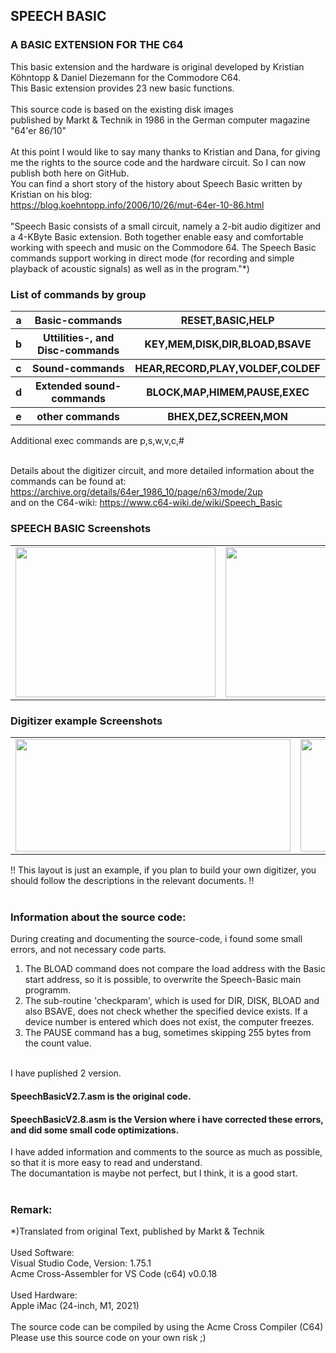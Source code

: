 <body>

## SPEECH BASIC

### A BASIC EXTENSION FOR THE C64

This basic extension and the hardware is original developed by 
Kristian Köhntopp & Daniel Diezemann for the Commodore C64.<br />
This Basic extension provides 23 new basic functions.<br />
<br />
This source code is based on the existing disk images<br />
published by Markt & Technik in 1986 in the German computer magazine "64'er 86/10"
<br />
<br />
At this point I would like to say many thanks to Kristian and Dana, for giving me the rights to the source code and the hardware circuit. So I can now publish both here on GitHub.<br />
You can find a short story of the history about Speech Basic written by Kristian on his blog:<br />
https://blog.koehntopp.info/2006/10/26/mut-64er-10-86.html
<br />
<br />
"Speech Basic consists of a small circuit, namely a 2-bit audio digitizer and a 4-KByte Basic extension. Both together enable easy and comfortable working with speech and music on the Commodore 64. The Speech Basic commands support working in direct mode (for recording and simple playback of acoustic signals) as well as in the program."*)<br />

### List of commands by group

<div align="left">
<table border="0" cellpadding="6" width="600">
 <tr>
  <th>a</th>
  <th>Basic-commands</th>
  <th>RESET,BASIC,HELP</th>
 </tr><tr>
 <tr>
  <th>b</th>
  <th>Uttilities-, and Disc-commands</th>
  <th>KEY,MEM,DISK,DIR,BLOAD,BSAVE</th>
 </tr><tr>
  <tr>
  <th>c</th>
  <th>Sound-commands</th>
  <th>HEAR,RECORD,PLAY,VOLDEF,COLDEF</th>
 </tr><tr>
  <tr>
  <th>d</th>
  <th>Extended sound-commands</th>
  <th>BLOCK,MAP,HIMEM,PAUSE,EXEC</th>
 </tr><tr>
  <tr>
  <th>e</th>
  <th>other commands</th>
  <th>BHEX,DEZ,SCREEN,MON</th>
 </tr><tr>
</table>
</div>


Additional exec commands are
p,s,w,v,c,#
<br />
<br />

Details about the digitizer circuit, and more detailed information about the commands can be found at: https://archive.org/details/64er_1986_10/page/n63/mode/2up <br />
and on the C64-wiki: https://www.c64-wiki.de/wiki/Speech_Basic <br />


### SPEECH BASIC Screenshots<br />
<div align="left">
<table border="0" cellpadding="6" width="600">
 <tr>
  <td align="center"><img src="https://github.com/LeshanDaFo/C64-Speech-Basic/assets/97148663/e5a720d4-59c6-47f7-a286-d7bd7b8e06c7" width="320" height="240"></td>
  <td align="center"><img src="https://github.com/LeshanDaFo/C64-Speech-Basic/assets/97148663/e5bc1f5f-b2b6-4cd0-ac3a-545b3b69063f" width="320" height="240"></td>
 </tr>
</table>
</div>

### Digitizer example Screenshots<br />
<div align="left">
<table border="0" cellpadding="6">
 <tr>
  <td align="center"><img src="https://github.com/LeshanDaFo/C64-Speech-Basic/assets/97148663/67fb171c-8fec-40c8-8c68-34f8ae4ab02e" width="440" height="180"></td>
  <td align="center"><img src="https://github.com/LeshanDaFo/C64-Speech-Basic/assets/97148663/1ce12357-e1bb-4ff1-b7b6-869174333874" width="200" height="180"></td>
 </tr>
</table>
</div>
!! This layout is just an example, if you plan to build your own digitizer, you should follow the descriptions in the relevant documents. !!
<br />
<br />

### Information about the source code:
During creating and documenting the source-code, i found some small errors, and not necessary code parts.<br />
1. The BLOAD command does not compare the load address with the Basic start address, so it is possible, to overwrite the Speech-Basic main programm.<br />
2. The sub-routine 'checkparam', which is used for DIR, DISK, BLOAD and also BSAVE, does not check whether the specified device exists. If a device number is entered which does not exist, the computer freezes.<br />
3. The PAUSE command has a bug, sometimes skipping 255 bytes from the count value.<br />
<br />
I have puplished 2 version.

#### SpeechBasicV2.7.asm is the original code.<br />
#### SpeechBasicV2.8.asm is the Version where i have corrected these errors, and did some small code optimizations.<br />

I have added information and comments to the source as much as possible, so that it is more easy to read and understand.<br />
The documantation is maybe not perfect, but I think, it is a good start.<br />
<br />
### Remark:
*)Translated from original Text, published by Markt & Technik
<br /><br />
Used Software:    
Visual Studio Code, Version: 1.75.1    
Acme Cross-Assembler for VS Code (c64) v0.0.18  
<br />
Used Hardware:    
Apple iMac (24-inch, M1, 2021)      
<br />
The source code can be compiled by using the Acme Cross Compiler (C64)
<br />
Please use this source code on your own risk ;)
</body>

